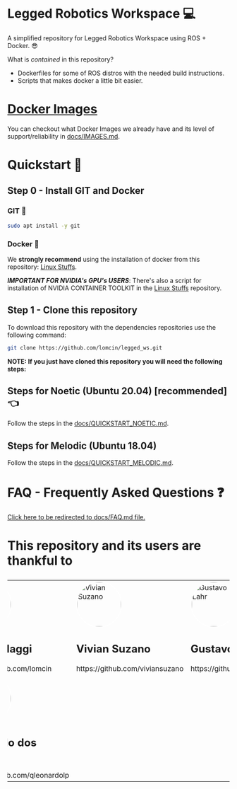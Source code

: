 # Legged Robotics Workspace 💻

A simplified repository for Legged Robotics Workspace using ROS + Docker. 😎

What is *contained* in this repository?
* Dockerfiles for some of ROS distros with the needed build instructions.
* Scripts that makes docker a little bit easier.

# [Docker Images](docs/IMAGES.md)
You can checkout what Docker Images we already have and its level of support/reliability in [docs/IMAGES.md](docs/IMAGES.md).


# Quickstart 🚀

## Step 0 - Install GIT and Docker

### GIT 🌳
```bash
sudo apt install -y git
```

### Docker 🐳
We **strongly recommend** using the installation of docker from this repository:
[Linux Stuffs](https://github.com/lomcin/linux-stuffs).

***IMPORTANT FOR NVIDIA's GPU's USERS***: There's also a script for installation of NVIDIA CONTAINER TOOLKIT in the [Linux Stuffs](https://github.com/lomcin/linux-stuffs) repository.

## Step 1 - Clone this repository
To download this repository with the dependencies repositories use the following command:
```bash
git clone https://github.com/lomcin/legged_ws.git
```

**NOTE: If you just have cloned this repository you will need the following steps:**

## Steps for Noetic (Ubuntu 20.04) [recommended] 👈
Follow the steps in the [docs/QUICKSTART_NOETIC.md](docs/QUICKSTART_NOETIC.md).
## Steps for Melodic (Ubuntu 18.04)
Follow the steps in the [docs/QUICKSTART_MELODIC.md](docs/QUICKSTART_MELODIC.md).

# FAQ - Frequently Asked Questions ❓
[Click here to be redirected to docs/FAQ.md file.](docs/FAQ.md)

# This repository and its users are thankful to
<table style="display:flex; justify-items:center; justify-content:center; align-items:center; align-content:center;">
<tbody>
<tr>
<td>
<img src="https://avatars.githubusercontent.com/u/16033414" alt="Lucas Maggi" width="100px" height="auto" style="border-radius:50%; border: 2px solid white; position: relative; top: 0px; z-index:9999;" class="avatar-user">
<h2>Lucas Maggi</h2> https://github.com/lomcin
</td>
<td>
<img src="https://avatars.githubusercontent.com/u/43577281" alt="Vivian Suzano" width="100px" height="auto" style="border-radius:50%; border: 2px solid white; position: relative; top: 0px; z-index:9999;" class="avatar-user">
<h2>Vivian Suzano</h2> https://github.com/viviansuzano
</td>
<td>
<img src="https://avatars.githubusercontent.com/u/780327" alt="Gustavo Lahr" width="100px" height="auto" style="border-radius:50%; border: 2px solid white; position: relative; top: 0px; z-index:9999;" class="avatar-user">
<h2>Gustavo Lahr</h2> https://github.com/glahr
</td>
</tr>
<tr>
<td>
<img src="https://avatars.githubusercontent.com/u/44267124" alt="Leonardo dos Santos" width="100px" height="auto" style="border-radius:50%; border: 2px solid white; position: relative; top: 0px; z-index:9999;" class="avatar-user">
<h2>Leonardo dos Santos</h2> https://github.com/qleonardolp
</td>
</tr>
</tbody>
</table>




